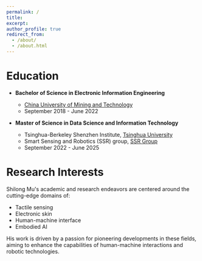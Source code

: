 ```yaml
---
permalink: /
title: 
excerpt: 
author_profile: true
redirect_from: 
  - /about/
  - /about.html
---
```


# Education

- **Bachelor of Science in Electronic Information Engineering**
  - [China University of Mining and Technology](https://www.cumt.edu.cn/)
  - September 2018 - June 2022

- **Master of Science in Data Science and Information Technology**
  - Tsinghua-Berkeley Shenzhen Institute, [Tsinghua University](https://www.tbsi.edu.cn/)
  - Smart Sensing and Robotics (SSR) group, [SSR Group](https://ssr-group.net/index.html)
  - September 2022 - June 2025


# Research Interests

Shilong Mu's academic and research endeavors are centered around the cutting-edge domains of:
- Tactile sensing
- Electronic skin
- Human-machine interface
- Embodied AI

His work is driven by a passion for pioneering developments in these fields, aiming to enhance the capabilities of human-machine interactions and robotic technologies.


